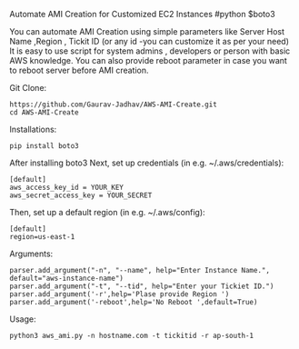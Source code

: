 Automate AMI Creation for Customized EC2 Instances #python $boto3

You can automate AMI Creation using simple parameters like Server Host Name ,Region , Tickit ID (or any id -you can customize it as per your need)
It is easy to use script for system admins , developers or person with basic AWS knowledge.
You can also provide reboot parameter in case you want to reboot server before AMI creation.

Git Clone:

    https://github.com/Gaurav-Jadhav/AWS-AMI-Create.git
    cd AWS-AMI-Create

Installations:

    pip install boto3
    

After installing boto3
Next, set up credentials (in e.g. ~/.aws/credentials):

    [default]
    aws_access_key_id = YOUR_KEY
    aws_secret_access_key = YOUR_SECRET

Then, set up a default region (in e.g. ~/.aws/config):

    [default]
    region=us-east-1

Arguments:

    parser.add_argument("-n", "--name", help="Enter Instance Name.", default="aws-instance-name")
    parser.add_argument("-t", "--tid", help="Enter your Tickiet ID.")
    parser.add_argument('-r',help='Plase provide Region ')
    parser.add_argument('-reboot',help='No Reboot ',default=True)


Usage:

    python3 aws_ami.py -n hostname.com -t tickitid -r ap-south-1
